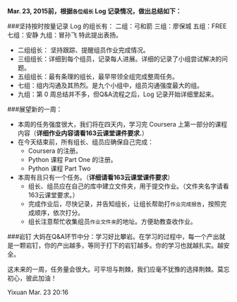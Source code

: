 **Mar. 23, 2015前，根据`各位组长` Log 记录情况，做出总结如下：**


###坚持按时按量记录 Log 的组长有：
      二组：弓和箭
      三组：廖保城
      五组：FREE
      七组：安静
      九组：冒孙飞
   特此提出表扬。

  * 二组组长： 坚持跟踪、提醒组员作业完成情况。
  * 三组组长：详细到每个组员，记录每人进展。详细的记录了小组尝试解决的问题。
  * 五组组长：最有条理的组长，最早带领全组完成整周任务。
  * 七组：组内沟通及其热烈。是九个小组中，组员沟通强度最大的组。
  * 九组：第 0 周总结并不多，但Q&A流程之后，Log 记录开始详细里起来。


###展望新的一周：
 * 本周的任务强度很大，我们将在四天内，学习完 Coursera 上第一部分的课程内容（**详细作业内容请看163云课堂课件要求.**）
 * 在今天结束前，所有组长、组员应确保自己完成：
      * Coursera 的注册。
      * Python 课程 Part One 的注册。
      * Python 课程 Part Two
 * 本周有且只有一个任务。（**详细请看163云课堂课件要求**）
      * 组长、组员应在自己的库中建立文件夹，用于提交作业。（文件夹名字请看163云课堂要求。）
      * 完成作业后，尽快记录，并告知组长，让组长帮助打`作业完成报告`，按照完成顺序，依次打分。
      * 组长注意帮忙收集组员`作业文件夹`的地址。方便助教查收作业。

###岩钉
大妈在Q&A环节中分：学习好比攀岩。在学习的过程中，每一个产出就是一颗岩钉，你的产出越多，等同于打下的岩钉越多。你的学习也就越扎实。越安全。

这未来的一周，任务量会很大。可平坦与荆棘，我们应毫不犹豫的选择荆棘。莫忘初心，彼此加油！

Yixuan Mar. 23 20:16
